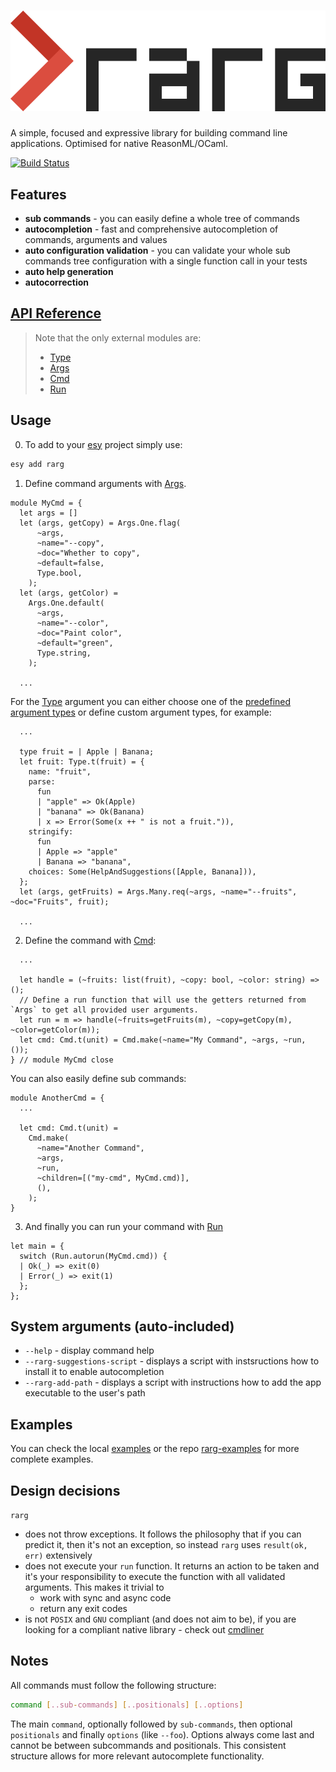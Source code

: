# ![rarg logo](./rarg.png)

A simple, focused and expressive library for building command line applications.
Optimised for native ReasonML/OCaml.

[![Build Status](https://antonstefanov.visualstudio.com/rarg/_apis/build/status/antonstefanov.rarg?branchName=master)](https://antonstefanov.visualstudio.com/rarg/_build/latest?definitionId=2&branchName=master)

## Features

- **sub commands** - you can easily define a whole tree of commands
- **autocompletion** - fast and comprehensive autocompletion of commands, arguments and values
- **auto configuration validation** - you can validate your whole sub commands tree configuration with a single function call in your tests
- **auto help generation**
- **autocorrection**

## [API Reference](https://rarg.z13.web.core.windows.net/rarg/Rarg/index.html)

> Note that the only external modules are:
>
> - [Type](https://rarg.z13.web.core.windows.net/rarg/RargInternal/Type/index.html)
> - [Args](https://rarg.z13.web.core.windows.net/rarg/RargInternal/Args/index.html)
> - [Cmd](https://rarg.z13.web.core.windows.net/rarg/RargInternal/Cmd/index.html)
> - [Run](https://rarg.z13.web.core.windows.net/rarg/RargInternal/Run/index.html)

## Usage

0. To add to your [esy](https://esy.sh) project simply use:

```sh
esy add rarg
```

1. Define command arguments with [Args](https://rarg.z13.web.core.windows.net/rarg/RargInternal/Args/index.html).

```reasonml
module MyCmd = {
  let args = []
  let (args, getCopy) = Args.One.flag(
      ~args,
      ~name="--copy",
      ~doc="Whether to copy",
      ~default=false,
      Type.bool,
    );
  let (args, getColor) =
    Args.One.default(
      ~args,
      ~name="--color",
      ~doc="Paint color",
      ~default="green",
      Type.string,
    );

  ...
```

For the [Type](https://rarg.z13.web.core.windows.net/rarg/RargInternal/Type/index.html) argument you can either choose one of the [predefined argument types](https://rarg.z13.web.core.windows.net/rarg/RargInternal/Type/index.html#type_predefined) or define custom argument types, for example:

```reasonml
  ...

  type fruit = | Apple | Banana;
  let fruit: Type.t(fruit) = {
    name: "fruit",
    parse:
      fun
      | "apple" => Ok(Apple)
      | "banana" => Ok(Banana)
      | x => Error(Some(x ++ " is not a fruit.")),
    stringify:
      fun
      | Apple => "apple"
      | Banana => "banana",
    choices: Some(HelpAndSuggestions([Apple, Banana])),
  };
  let (args, getFruits) = Args.Many.req(~args, ~name="--fruits", ~doc="Fruits", fruit);

  ...
```

2. Define the command with [Cmd](https://rarg.z13.web.core.windows.net/rarg/RargInternal/Cmd/index.html):

```reasonml
  ...

  let handle = (~fruits: list(fruit), ~copy: bool, ~color: string) => ();
  // Define a run function that will use the getters returned from `Args` to get all provided user arguments.
  let run = m => handle(~fruits=getFruits(m), ~copy=getCopy(m), ~color=getColor(m));
  let cmd: Cmd.t(unit) = Cmd.make(~name="My Command", ~args, ~run, ());
} // module MyCmd close
```

You can also easily define sub commands:

```reasonml
module AnotherCmd = {
  ...

  let cmd: Cmd.t(unit) =
    Cmd.make(
      ~name="Another Command",
      ~args,
      ~run,
      ~children=[("my-cmd", MyCmd.cmd)],
      (),
    );
}
```

3. And finally you can run your command with [Run](https://rarg.z13.web.core.windows.net/rarg/RargInternal/Run/index.html)

```reasonml
let main = {
  switch (Run.autorun(MyCmd.cmd)) {
  | Ok(_) => exit(0)
  | Error(_) => exit(1)
  };
};
```

## System arguments (auto-included)

- `--help` - display command help
- `--rarg-suggestions-script` - displays a script with instsructions how to install it to enable autocompletion
- `--rarg-add-path` - displays a script with instructions how to add the app executable to the user's path

## Examples

You can check the local [examples](https://github.com/antonstefanov/rarg/tree/master/src/examples) or the repo [rarg-examples](https://github.com/antonstefanov/rarg-examples) for more complete examples.

## Design decisions

`rarg`

- does not throw exceptions. It follows the philosophy that if you can predict it, then it's not an exception, so instead `rarg` uses `result(ok, err)` extensively
- does not execute your `run` function. It returns an action to be taken and it's your responsibility to execute the function with all validated arguments. This makes it trivial to
  - work with sync and async code
  - return any exit codes
- is not `POSIX` and `GNU` compliant (and does not aim to be), if you are looking for a compliant native library - check out [cmdliner](https://github.com/dbuenzli/cmdliner)

## Notes

All commands must follow the following structure:

```sh
command [..sub-commands] [..positionals] [..options]
```

The main `command`, optionally followed by `sub-commands`, then optional `positionals` and finally `options` (like `--foo`).
Options always come last and cannot be between subcommands and positionals.
This consistent structure allows for more relevant autocomplete functionality.
